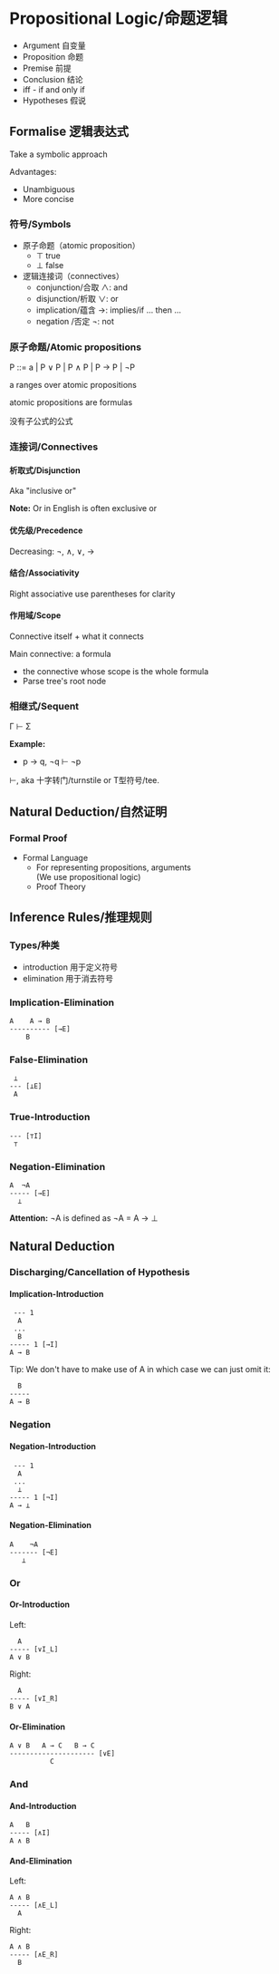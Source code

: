 # Propositional Logic/命题逻辑

- Argument 自变量
- Proposition 命题
- Premise 前提
- Conclusion 结论
- iff - if and only if
- Hypotheses 假说

## Formalise 逻辑表达式

Take a symbolic approach

Advantages:

- Unambiguous
- More concise

### 符号/Symbols

- 原子命题（atomic proposition）  
  - ⊤ true
  - ⊥ false
- 逻辑连接词（connectives）
  - conjunction/合取 ∧: and
  - disjunction/析取 ∨: or
  - implication/蕴含 →: implies/if ... then ...
  - negation   /否定 ¬: not

### 原子命题/Atomic propositions

P ::= a | P ∨ P | P ∧ P | P → P | ¬P

a ranges over atomic propositions

atomic propositions are formulas

没有子公式的公式

### 连接词/Connectives

#### 析取式/Disjunction

Aka "inclusive or"

**Note:** Or in English is often exclusive or

#### 优先级/Precedence

Decreasing: ¬, ∧, ∨, →

#### 结合/Associativity

Right associative
use parentheses for clarity

#### 作用域/Scope

Connective itself + what it connects

Main connective: a formula
- the connective whose scope is the whole formula
- Parse tree's root node

### 相继式/Sequent

Γ ⊢ Σ

**Example:**

- p → q, ¬q ⊢ ¬p

⊢, aka 十字转门/turnstile or T型符号/tee.

## Natural Deduction/自然证明

### Formal Proof

- Formal Language
  - For representing propositions, arguments  
    (We use propositional logic)
  - Proof Theory

## Inference Rules/推理规则

### Types/种类

- introduction 用于定义符号
- elimination 用于消去符号

### Implication-Elimination

```
A    A → B
---------- [→E]
    B
```

### False-Elimination

```
 ⊥
--- [⊥E]
 A
```

### True-Introduction

```
--- [⊤I]
 ⊤
```

### Negation-Elimination

```
A  ¬A 
----- [→E]
  ⊥
```

**Attention:** ¬A is defined as ¬A = A → ⊥

## Natural Deduction

### Discharging/Cancellation of Hypothesis

#### Implication-Introduction

```
 --- 1
  A
 ...
  B
----- 1 [→I]
A → B
```

Tip: We don't have to make use of A in which case we can just omit it:

```
  B
-----
A → B
```

### Negation

#### Negation-Introduction

```
 --- 1
  A
 ...
  ⊥
----- 1 [¬I]
A → ⊥
```

#### Negation-Elimination

```
A    ¬A
------- [¬E]
   ⊥
```

### Or

#### Or-Introduction

Left:

```
  A
----- [∨I_L]
A ∨ B
```

Right:

```
  A
----- [∨I_R]
B ∨ A
```

#### Or-Elimination

```
A ∨ B   A → C   B → C
--------------------- [∨E]
          C
```

### And

#### And-Introduction

```
A   B
----- [∧I]
A ∧ B
```

#### And-Elimination

Left:

```
A ∧ B
----- [∧E_L]
  A
```

Right:

```
A ∧ B
----- [∧E_R]
  B
```